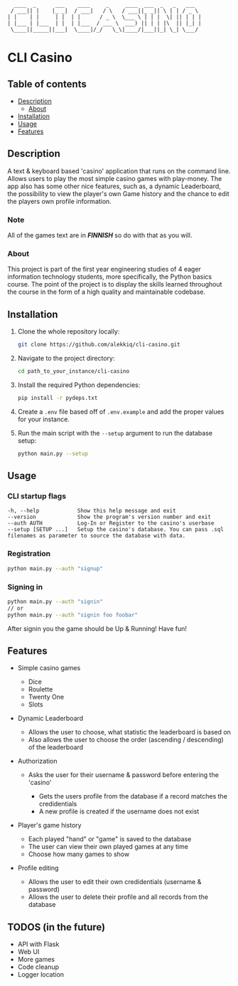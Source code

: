 ```
  ____  _      ___    ____     _     ____  ___  _   _   ___
 / ___|| |    |_ _|  / ___|   / \   / ___||_ _|| \ | | / _ \
| |    | |     | |  | |      / _ \  \___ \ | | |  \| || | | |
| |___ | |___  | |  | |___  / ___ \  ___) || | | |\  || |_| |
 \____||_____||___|  \____|/_/   \_\|____/|___||_| \_| \___/
```

# CLI Casino

## Table of contents

- [Description](#description)
  - [About](#about)
- [Installation](#installation)
- [Usage](#usage)
- [Features](#features)

## Description

A text & keyboard based 'casino' application that runs on the command line. Allows users to play the most simple casino games with play-money. The app also has some other nice features, such as, a dynamic Leaderboard, the possibility to view the player's own Game history and the chance to edit the players own profile information.

### Note
All of the games text are in ***FINNISH*** so do with that as you will.

### About

This project is part of the first year engineering studies of 4 eager information technology students, more specifically, the Python basics course. The point of the project is to display the skills learned throughout the course in the form of a high quality and maintainable codebase.

## Installation

1. Clone the whole repository locally:

   ```sh
   git clone https://github.com/alekkiq/cli-casino.git
   ```

2. Navigate to the project directory:

   ```sh
   cd path_to_your_instance/cli-casino
   ```

3. Install the required Python dependencies:

   ```sh
   pip install -r pydeps.txt
   ```

4. Create a `.env` file based off of `.env.example` and add the proper values for your instance.
5. Run the main script with the `--setup` argument to run the database setup:

   ```sh
   python main.py --setup
   ```

## Usage

### CLI startup flags
```
-h, --help            Show this help message and exit
--version             Show the program's version number and exit
--auth AUTH           Log-In or Register to the casino's userbase
--setup [SETUP ...]   Setup the casino's database. You can pass .sql filenames as parameter to source the database with data.
```

### Registration
```sh
python main.py --auth "signup"
```

### Signing in
```sh
python main.py --auth "signin"
// or
python main.py --auth "signin foo foobar"
```

After signin you the game should be Up & Running! Have fun!

## Features

- Simple casino games

  - Dice
  - Roulette
  - Twenty One
  - Slots

- Dynamic Leaderboard
  - Allows the user to choose, what statistic the leaderboard is based on
  - Also allows the user to choose the order (ascending / descending) of the leaderboard
- Authorization

  - Asks the user for their username & password before entering the 'casino'

    - Gets the users profile from the database if a record matches the credidentials
    - A new profile is created if the username does not exist

- Player's game history
  - Each played "hand" or "game" is saved to the database
  - The user can view their own played games at any time
  - Choose how many games to show
- Profile editing
  - Allows the user to edit their own credidentials (username & password)
  - Allows the user to delete their profile and all records from the database

## TODOS (in the future)
- API with Flask
- Web UI
- More games
- Code cleanup
- Logger location
